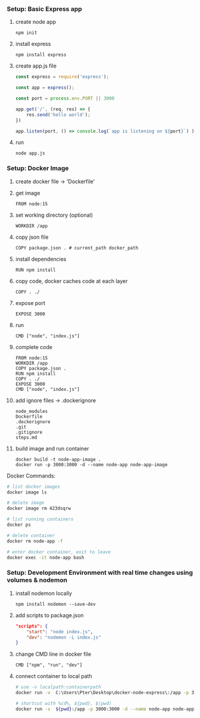 ### Setup: Basic Express app 

1. create node app
    ```
    npm init 
    ```
1. install express
    ```
    npm install express
    ```
1. create app.js file
    ```js
    const express = require('express');

    const app = express();

    const port = process.env.PORT || 3000

    app.get('/', (req, res) => {
        res.send('hello world');
    })

    app.listen(port, () => console.log(`app is listening on ${port}`) );
    ```
1. run 
    ```
    node app.js 
    ```

### Setup: Docker Image 

1. create docker file -> 'Dockerfile'

1. get image
    ```docker
    FROM node:15
    ```

1. set working directory (optional)
    ```docker
    WORKDIR /app
    ```

1. copy json file
    ```docker
    COPY package.json . # current_path docker_path 
    ```

1. install dependencies
    ```docker
    RUN npm install
    ```

1. copy code, docker caches code at each layer
    ```docker
    COPY . ./
    ```

1. expose port
    ```docker
    EXPOSE 3000
    ```

1. run 
    ```docker
    CMD ["node", "index.js"]
    ```

1. complete code
    ```docker
    FROM node:15
    WORKDIR /app
    COPY package.json . 
    RUN npm install
    COPY . ./
    EXPOSE 3000
    CMD ["node", "index.js"]
    ```

1. add ignore files -> .dockerignore
    ```
    node_modules
    Dockerfile
    .dockerignore
    .git
    .gitignore
    steps.md
    ```

1. build image and run container
    ```
    docker build -t node-app-image . 
    docker run -p 3000:3000 -d --name node-app node-app-image
    ```
Docker Commands:
```bash
# list docker images
docker image ls 

# delete image
docker image rm 423dsqrw

# list running containers
docker ps 

# delete container
docker rm node-app -f 

# enter docker container, exit to leave
docker exec -it node-app bash
```

### Setup: Development Environment with real time changes using volumes & nodemon 

1. install nodemon locally
    ```
    npm install nodemon --save-dev
    ```

1. add scripts to package.json
    ```json
    "scripts": {
        "start": "node index.js",
        "dev": "nodemon -L index.js"
    }
    ```

1. change CMD line in docker file 
    ```docker
    CMD ["npm", "run", "dev"]
    ```

1. connect container to local path
    ```bash
    # use -v localpath:containerpath
    docker run -v  C:\Users\Pter\Desktop\docker-node-express\:/app -p 3000:3000 -d --name node-app node-app-image

    # shortcut with %cd%, ${pwd}, $(pwd)
    docker run -v  ${pwd}:/app -p 3000:3000 -d --name node-app node-app-image
    ```